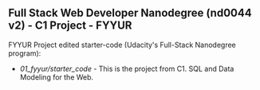 ## Full Stack Web Developer Nanodegree (nd0044 v2) - C1 Project - FYYUR
FYYUR Project edited starter-code (Udacity's Full-Stack Nanodegree program):

* *01_fyyur/starter_code* - This is the project from C1. SQL and Data Modeling for the Web.


